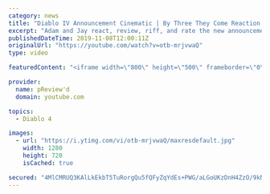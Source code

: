 ```yaml
---
category: news
title: "Diablo IV Announcement Cinematic | By Three They Come Reaction / Review / Rating"
excerpt: "Adam and Jay react, review, riff, and rate the new announcement cinematic everyone wanted to see last year at Blizzcon, Diablo IV 'By Three They Come'."
publishedDateTime: 2019-11-08T12:00:11Z
originalUrl: "https://youtube.com/watch?v=otb-mrjvwaQ"
type: video

featuredContent: "<iframe width=\"800\" height=\"500\" frameborder=\"0\" src=\"https://www.youtube.com/embed/otb-mrjvwaQ\" allow=\"accelerometer; autoplay; encrypted-media; gyroscope; picture-in-picture\" allowfullscreen></iframe>"

provider:
  name: pReview'd
  domain: youtube.com

topics:
  - Diablo 4

images:
  - url: "https://i.ytimg.com/vi/otb-mrjvwaQ/maxresdefault.jpg"
    width: 1280
    height: 720
    isCached: true

secured: "4MlCMRUQ3KAlLkEkbT5TuRorgQu5fQFyZqYdEs+PWG/aLGoUKzDnH4ZzO/9kNNjDCvQDjTmWa5O8O0Igw0rH9XF2uX1Rmov3pj/ArClBuSmcg4Nfrcdbb0+kSFik0flgaa1THQrWDaDLsPOs2vf96LAqlhvcWMVkmg4Sd1tN9FrD5gxsQ9hpEtXxhnsOHShqZwFCPzVvbPgYNzCLU+4JA5MBNy/wb2sDiHGHHdpdtt4q1xlBErf5guNWeJjxwj4ae9sOvJMglJzXKonl0g6+Pl/Ckkbks3L+OfF6+n0kLDzSo1gxk3WlrsHjSwcBRwJF3d1HiRi3DOr1VpHUm7q4fHMbYkS8Se2PDDA73gcagqA+m5xpIZDAkUQzSZvHPmcIAoOdp1wh0jwVhDyUS8GbBu7OKNu3WZdTTqnrT95oVNjpCVmHItetVi7WB1gVB6wX;NGmepgWuvV3b2kFo1iQe3A=="
---
```


